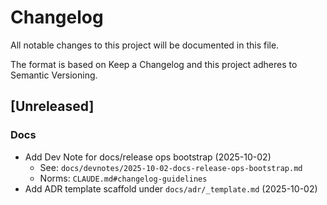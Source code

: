 # Changelog

All notable changes to this project will be documented in this file.

The format is based on Keep a Changelog and this project adheres to Semantic Versioning.

## [Unreleased]

### Docs
- Add Dev Note for docs/release ops bootstrap (2025-10-02)
  - See: `docs/devnotes/2025-10-02-docs-release-ops-bootstrap.md`
  - Norms: `CLAUDE.md#changelog-guidelines`
 - Add ADR template scaffold under `docs/adr/_template.md` (2025-10-02)


